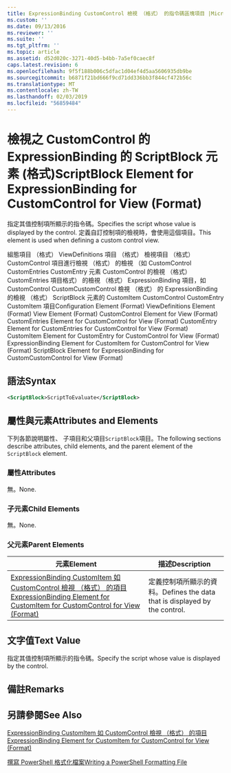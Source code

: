 ```yaml
---
title: ExpressionBinding CustomControl 檢視 （格式） 的指令碼區塊項目 |Microsoft Docs
ms.custom: ''
ms.date: 09/13/2016
ms.reviewer: ''
ms.suite: ''
ms.tgt_pltfrm: ''
ms.topic: article
ms.assetid: d52d020c-3271-40d5-b4bb-7a5ef0caec8f
caps.latest.revision: 6
ms.openlocfilehash: 9f5f188b006c5dfac1d04ef4d5aa5606935db9be
ms.sourcegitcommit: b6871f21bd666f9cd71dd336bb3f844cf472b56c
ms.translationtype: MT
ms.contentlocale: zh-TW
ms.lasthandoff: 02/03/2019
ms.locfileid: "56859484"
---
```

# <a name="scriptblock-element-for-expressionbinding-for-customcontrol-for-view-format"></a><span data-ttu-id="c1725-102">檢視之 CustomControl 的 ExpressionBinding 的 ScriptBlock 元素 (格式)</span><span class="sxs-lookup"><span data-stu-id="c1725-102">ScriptBlock Element for ExpressionBinding for CustomControl for View (Format)</span></span>

<span data-ttu-id="c1725-103">指定其值控制項所顯示的指令碼。</span><span class="sxs-lookup"><span data-stu-id="c1725-103">Specifies the script whose value is displayed by the control.</span></span> <span data-ttu-id="c1725-104">定義自訂控制項的檢視時，會使用這個項目。</span><span class="sxs-lookup"><span data-stu-id="c1725-104">This element is used when defining a custom control view.</span></span>

<span data-ttu-id="c1725-105">組態項目 （格式） ViewDefinitions 項目 （格式） 檢視項目 （格式） CustomControl 項目進行檢視 （格式） 的檢視 （如 CustomControl CustomEntries CustomEntry 元素 CustomControl 的檢視 （格式） CustomEntries 項目格式） 的檢視 （格式） ExpressionBinding 項目，如 CustomControl CustomCustomControl 檢視 （格式） 的 ExpressionBinding 的檢視 （格式） ScriptBlock 元素的 CustomItem CustomControl CustomEntry CustomItem 項目</span><span class="sxs-lookup"><span data-stu-id="c1725-105">Configuration Element (Format) ViewDefinitions Element (Format) View Element (Format) CustomControl Element for View (Format) CustomEntries Element for CustomControl for View (Format) CustomEntry Element for CustomEntries for CustomControl for View (Format) CustomItem Element for CustomEntry for CustomControl for View (Format) ExpressionBinding Element for CustomItem for CustomControl for View (Format) ScriptBlock Element for ExpressionBinding for CustomCustomControl for View (Format)</span></span>

## <a name="syntax"></a><span data-ttu-id="c1725-106">語法</span><span class="sxs-lookup"><span data-stu-id="c1725-106">Syntax</span></span>

```xml
<ScriptBlock>ScriptToEvaluate</ScriptBlock>
```

## <a name="attributes-and-elements"></a><span data-ttu-id="c1725-107">屬性與元素</span><span class="sxs-lookup"><span data-stu-id="c1725-107">Attributes and Elements</span></span>

<span data-ttu-id="c1725-108">下列各節說明屬性、 子項目和父項目`ScriptBlock`項目。</span><span class="sxs-lookup"><span data-stu-id="c1725-108">The following sections describe attributes, child elements, and the parent element of the `ScriptBlock` element.</span></span>

### <a name="attributes"></a><span data-ttu-id="c1725-109">屬性</span><span class="sxs-lookup"><span data-stu-id="c1725-109">Attributes</span></span>

<span data-ttu-id="c1725-110">無。</span><span class="sxs-lookup"><span data-stu-id="c1725-110">None.</span></span>

### <a name="child-elements"></a><span data-ttu-id="c1725-111">子元素</span><span class="sxs-lookup"><span data-stu-id="c1725-111">Child Elements</span></span>

<span data-ttu-id="c1725-112">無。</span><span class="sxs-lookup"><span data-stu-id="c1725-112">None.</span></span>

### <a name="parent-elements"></a><span data-ttu-id="c1725-113">父元素</span><span class="sxs-lookup"><span data-stu-id="c1725-113">Parent Elements</span></span>

|<span data-ttu-id="c1725-114">元素</span><span class="sxs-lookup"><span data-stu-id="c1725-114">Element</span></span>|<span data-ttu-id="c1725-115">描述</span><span class="sxs-lookup"><span data-stu-id="c1725-115">Description</span></span>|
|-------------|-----------------|
|[<span data-ttu-id="c1725-116">ExpressionBinding CustomItem 如 CustomControl 檢視 （格式） 的項目</span><span class="sxs-lookup"><span data-stu-id="c1725-116">ExpressionBinding Element for CustomItem for CustomControl for View (Format)</span></span>](./expressionbinding-element-for-customitem-for-customcontrol-for-view-format.md)|<span data-ttu-id="c1725-117">定義控制項所顯示的資料。</span><span class="sxs-lookup"><span data-stu-id="c1725-117">Defines the data that is displayed by the control.</span></span>|

## <a name="text-value"></a><span data-ttu-id="c1725-118">文字值</span><span class="sxs-lookup"><span data-stu-id="c1725-118">Text Value</span></span>

<span data-ttu-id="c1725-119">指定其值控制項所顯示的指令碼。</span><span class="sxs-lookup"><span data-stu-id="c1725-119">Specify the script whose value is displayed by the control.</span></span>

## <a name="remarks"></a><span data-ttu-id="c1725-120">備註</span><span class="sxs-lookup"><span data-stu-id="c1725-120">Remarks</span></span>

## <a name="see-also"></a><span data-ttu-id="c1725-121">另請參閱</span><span class="sxs-lookup"><span data-stu-id="c1725-121">See Also</span></span>

[<span data-ttu-id="c1725-122">ExpressionBinding CustomItem 如 CustomControl 檢視 （格式） 的項目</span><span class="sxs-lookup"><span data-stu-id="c1725-122">ExpressionBinding Element for CustomItem for CustomControl for View (Format)</span></span>](./expressionbinding-element-for-customitem-for-customcontrol-for-view-format.md)

[<span data-ttu-id="c1725-123">撰寫 PowerShell 格式化檔案</span><span class="sxs-lookup"><span data-stu-id="c1725-123">Writing a PowerShell Formatting File</span></span>](./writing-a-powershell-formatting-file.md)
